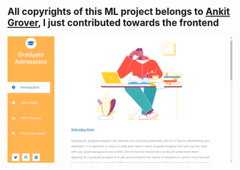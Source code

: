 ## All copyrights of this ML project belongs to [Ankit Grover](https://github.com/Agrover112), I just contributed towards the frontend 

![landing page](img/screenshot.png)